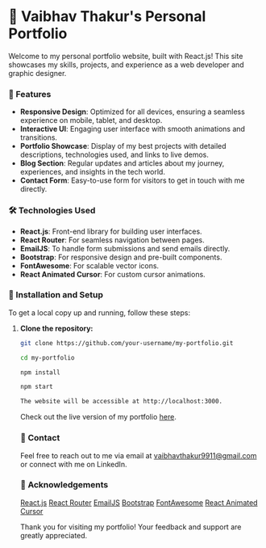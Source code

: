 # 🚀 Vaibhav Thakur's Personal Portfolio

Welcome to my personal portfolio website, built with React.js! This site showcases my skills, projects, and experience as a web developer and graphic designer.

### 🌟 Features

- **Responsive Design**: Optimized for all devices, ensuring a seamless experience on mobile, tablet, and desktop.
- **Interactive UI**: Engaging user interface with smooth animations and transitions.
- **Portfolio Showcase**: Display of my best projects with detailed descriptions, technologies used, and links to live demos.
- **Blog Section**: Regular updates and articles about my journey, experiences, and insights in the tech world.
- **Contact Form**: Easy-to-use form for visitors to get in touch with me directly.

### 🛠️ Technologies Used

- **React.js**: Front-end library for building user interfaces.
- **React Router**: For seamless navigation between pages.
- **EmailJS**: To handle form submissions and send emails directly.
- **Bootstrap**: For responsive design and pre-built components.
- **FontAwesome**: For scalable vector icons.
- **React Animated Cursor**: For custom cursor animations.

### 🚧 Installation and Setup

To get a local copy up and running, follow these steps:

1. **Clone the repository:**
   ```bash
   git clone https://github.com/your-username/my-portfolio.git

   cd my-portfolio

   npm install

   npm start

   The website will be accessible at http://localhost:3000.

   ```
   Check out the live version of my portfolio [here](https://vaibhav-thakur.netlify.app/).
    
   ### 📧 Contact

   Feel free to reach out to me via email at [vaibhavthakur9911@gmail.com](vaibhavthakur9911@gmail.com) or connect with me on LinkedIn.

   ### 📜 Acknowledgements

   [React.js](https://react.dev/)
   [React Router](https://reactrouter.com/en/main)
   [EmailJS](https://www.emailjs.com/)
   [Bootstrap](https://getbootstrap.com/)
   [FontAwesome](https://fontawesome.com/)
   [React Animated Cursor](https://github.com/stephenscaff/react-animated-cursor)

   Thank you for visiting my portfolio! Your feedback and support are greatly appreciated.
